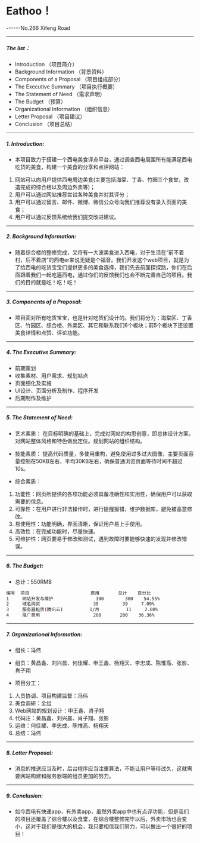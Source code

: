 # Eathoo！
 ------No.266 Xifeng Road

---
##### The list：
 - Introduction
  （项目简介）
 - Background Information
 （背景资料）
 - Components of a Proposal
 （项目组成部分）
 - The Executive Summary
 （项目执行概要）
 - The Statement of Need
 （需求声明）
 - The Budget
 （预算）
 - Organizational Information
（组织信息）
 - Letter Proposal
 （项目建议）
 - Conclusion
 （项目总结）

---
##### 1. Introduction:

- 本项目致力于搭建一个西电美食评点平台，通过调查西电周围所有能满足西电吃货的美食，构建一个美食的分享和点评网站：
1. 网站可以向用户提供西电周边美食(主要包括海棠、丁香、竹园三个食堂，改造完成的综合楼以及周边外卖等)；
2. 用户可以通过网站推荐尝试各种美食并对其评分；
3. 用户可以通过留言、邮件、微博、微信公众号向我们推荐没有录入页面的美食；
4. 用户可以通过反馈系统给我们提交改进建议。

---
##### 2. Background Information:
- 随着综合楼的整修完成，又将有一大波美食进入西电，对于生活在“前不着村，后不着店”的西电er来说无疑是个福音。我们开发这个web项目，就是为了给西电的吃货宝宝们提供更多的美食选择，我们先去前面探探路，你们在后面跟着我们一起吃遍西电，通过你们的反馈我们也会不断完善自己的项目。我们的目的就是吃！吃！吃！

---
##### 3. Components of a Proposal:
- 项目面对所有吃货宝宝，也是针对吃货们设计的。我们将分为：海棠区、丁香区、竹园区、综合楼、外卖区、其它和联系我们6个板块；前5个板块下还设置美食详情和点赞、评论功能。

---
##### 4. The Executive Summary:
- 前期策划 
- 收集素材、用户需求、规划站点 
- 页面细化及实施
- UI设计、页面分析及制作、程序开发 
- 后期制作及维护

---
##### 5. The Statement of Need:
- 艺术素质：
在目标明确的基础上，完成对网站的构思创意，即总体设计方案。对网站整体风格和特色做出定位。规划网站的组织结构。

- 技能素质：
提高代码质量，多使用重构，避免使用过多过大图像，主要页面容量控制在50KB左右，平均30KB左右，确保普通浏览页面等待时间不超过10s。

- 综合素质：
1. 功能性：网页所提供的各项功能必须具备准确性和实用性，确保用户可以获取需要的信息。
2. 可靠性：在用户进行非法操作时，进行提醒报错，维护数据库，避免被恶意修改。
3. 易使用性：功能明确，界面清晰，保证用户易上手使用。
4. 高效性：在完成功能时，尽量快速。
5. 可维护性：网页要易于修改和测试，遇到故障时要能够快速的发现并修改错误。

---
##### 6. The Budget:
- 总计：550RMB
```sh
编号	项目		                 费用 	  总计	百分比
1	  网站开发与维护	             300        300	   54.55%
2	  域名购买	                  39	     39	    7.09%
3	  服务器租赁(腾讯云)	      1/月	       11	  2.00%
4	  推广费用   	              200	    200    36.36%
```

---
##### 7. Organizational Information:
- 组长：冯伟

- 组员：黄昌鑫、刘兴晨、何佳耀、申王鑫、杨翔天、李忠成、陈惟高、张影、肖子翔

- 项目分工：
1. 人员协调、项目构建监督：冯伟
2. 美食调研：全组
3. Web网站的规划设计：申王鑫、肖子翔
4. 代码汪：黄昌鑫、刘兴晨、肖子翔、张影
5. 运维：何佳耀、李忠成、陈惟高、杨翔天
6. 总结：冯伟

---
##### 8. Letter Proposal:
- 消息的推送应当及时，后台程序应当注重算法，不能让用户等待过久，这就需要网站构建和服务器端的组员更加的努力。

---
##### 9. Conclusion:
- 如今西电有快递app，有外卖app，虽然外卖app中也有点评功能，但是我们的项目还覆盖了综合楼以及食堂，在综合楼整修完毕以后，外卖市场也会变小，这对于我们是很大的机会，我只要相信我们努力，可以做出一个很好的项目！
